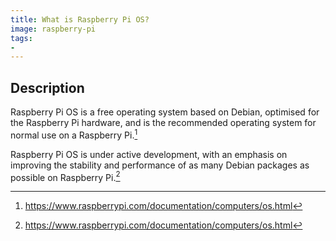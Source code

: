 ```yaml
---
title: What is Raspberry Pi OS?
image: raspberry-pi
tags:
-
---
```

## Description

Raspberry Pi OS is a free operating system based on Debian, optimised for the Raspberry Pi hardware, and is the recommended operating system for normal use on a Raspberry Pi.[^1]

Raspberry Pi OS is under active development, with an emphasis on improving the stability and performance of as many Debian packages as possible on Raspberry Pi.[^1]

[^1]: https://www.raspberrypi.com/documentation/computers/os.html